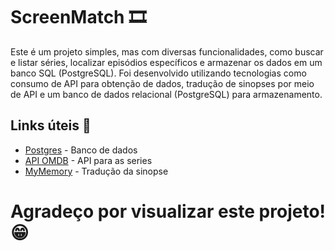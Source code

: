 # ScreenMatch 🎞️

Este é um projeto simples, mas com diversas funcionalidades, como buscar e listar séries,
localizar episódios específicos e armazenar os dados em um banco SQL (PostgreSQL).
Foi desenvolvido utilizando tecnologias como consumo de API para obtenção de dados,
tradução de sinopses por meio de API e um banco de dados relacional 
(PostgreSQL) para armazenamento.

## Links úteis 🔎
- [Postgres](https://www.postgresql.org/) - Banco de dados
- [API OMDB](https://www.omdbapi.com/) - API para as series
- [MyMemory](https://mymemory.translated.net/doc/spec.php) - Tradução da sinopse

# Agradeço por visualizar este projeto! 😁